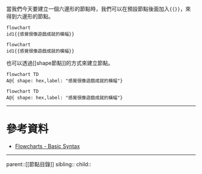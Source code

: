 當我們今天要建立一個六邊形的節點時，我們可以在預設節點後面加入`{{}}`，來得到六邊形的節點。
```Mermaid
flowchart
id1{{感覺很像遊戲成就的橫幅}}
```
```mermaid
flowchart
id1{{感覺很像遊戲成就的橫幅}}
```
也可以透過[[shape節點]]的方式來建立節點。
```mermaid
flowchart TD
A@{ shape: hex,label: "感覺很像遊戲成就的橫幅"}
```
```mermaid
flowchart TD
A@{ shape: hex,label: "感覺很像遊戲成就的橫幅"}
```
- - -
# 參考資料
- [Flowcharts - Basic Syntax](https://mermaid.js.org/syntax/flowchart.html)
- - -
parent::[[節點目錄]]
sibling::
child::